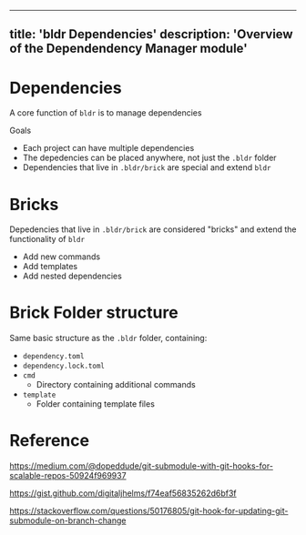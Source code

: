 
---
title: 'bldr Dependencies'
description: 'Overview of the Dependendency Manager module'
---

# Dependencies

A core function of `bldr` is to manage dependencies

Goals
* Each project can have multiple dependencies
* The depedencies can be placed anywhere, not just the `.bldr` folder
* Dependencies that live in `.bldr/brick` are special and extend `bldr` 

# Bricks

Depedencies that live in `.bldr/brick` are considered "bricks" and extend the functionality of `bldr`

* Add new commands
* Add templates
* Add nested dependencies

# Brick Folder structure

Same basic structure as the `.bldr` folder, containing:

- `dependency.toml`
- `dependency.lock.toml`
- `cmd`
    - Directory containing additional commands
- `template`
    - Folder containing template files

# Reference
https://medium.com/@dopeddude/git-submodule-with-git-hooks-for-scalable-repos-50924f969937

https://gist.github.com/digitaljhelms/f74eaf56835262d6bf3f

https://stackoverflow.com/questions/50176805/git-hook-for-updating-git-submodule-on-branch-change